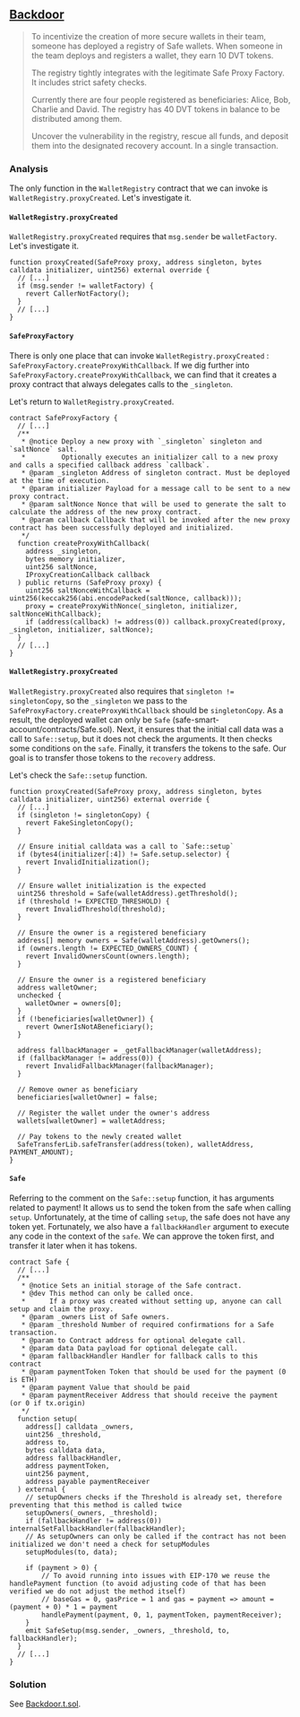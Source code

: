 ## [Backdoor](https://www.damnvulnerabledefi.xyz/challenges/backdoor/)

> To incentivize the creation of more secure wallets in their team, someone has deployed a registry of Safe wallets. When someone in the team deploys and registers a wallet, they earn 10 DVT tokens.
>
> The registry tightly integrates with the legitimate Safe Proxy Factory. It includes strict safety checks.
>
> Currently there are four people registered as beneficiaries: Alice, Bob, Charlie and David. The registry has 40 DVT tokens in balance to be distributed among them.
>
> Uncover the vulnerability in the registry, rescue all funds, and deposit them into the designated recovery account. In a single transaction.



### Analysis

The only function in the `WalletRegistry` contract that we can invoke is `WalletRegistry.proxyCreated`. Let's investigate it.

#### `WalletRegistry.proxyCreated`

`WalletRegistry.proxyCreated` requires that `msg.sender` be `walletFactory`. Let's investigate it.

```solidity
function proxyCreated(SafeProxy proxy, address singleton, bytes calldata initializer, uint256) external override {
  // [...]
  if (msg.sender != walletFactory) {
    revert CallerNotFactory();
  }
  // [...]
}
```

#### `SafeProxyFactory`

There is only one place that can invoke `WalletRegistry.proxyCreated` : `SafeProxyFactory.createProxyWithCallback`. If we dig further into `SafeProxyFactory.createProxyWithCallback`, we can find that it creates a proxy contract that always delegates calls to the `_singleton`.

Let's return to `WalletRegistry.proxyCreated`.

```solidity
contract SafeProxyFactory {
  // [...]
  /**
   * @notice Deploy a new proxy with `_singleton` singleton and `saltNonce` salt.
   *         Optionally executes an initializer call to a new proxy and calls a specified callback address `callback`.
   * @param _singleton Address of singleton contract. Must be deployed at the time of execution.
   * @param initializer Payload for a message call to be sent to a new proxy contract.
   * @param saltNonce Nonce that will be used to generate the salt to calculate the address of the new proxy contract.
   * @param callback Callback that will be invoked after the new proxy contract has been successfully deployed and initialized.
   */
  function createProxyWithCallback(
    address _singleton,
    bytes memory initializer,
    uint256 saltNonce,
    IProxyCreationCallback callback
  ) public returns (SafeProxy proxy) {
    uint256 saltNonceWithCallback = uint256(keccak256(abi.encodePacked(saltNonce, callback)));
    proxy = createProxyWithNonce(_singleton, initializer, saltNonceWithCallback);
    if (address(callback) != address(0)) callback.proxyCreated(proxy, _singleton, initializer, saltNonce);
  }
  // [...]
}
```

#### `WalletRegistry.proxyCreated`

`WalletRegistry.proxyCreated` also requires that `singleton != singletonCopy`, so the `_singleton` we pass to the `SafeProxyFactory.createProxyWithCallback` should be `singletonCopy`. As a result, the deployed wallet can only be `Safe` (safe-smart-account/contracts/Safe.sol). Next, it ensures that the initial call data was a call to `Safe::setup`, but it does not check the arguments. It then checks some conditions on the `safe`. Finally, it transfers the tokens to the safe. Our goal is to transfer those tokens to the `recovery` address.

Let's check the `Safe::setup` function.

```solidity
function proxyCreated(SafeProxy proxy, address singleton, bytes calldata initializer, uint256) external override {
  // [...]
  if (singleton != singletonCopy) {
    revert FakeSingletonCopy();
  }
  
  // Ensure initial calldata was a call to `Safe::setup`
  if (bytes4(initializer[:4]) != Safe.setup.selector) {
    revert InvalidInitialization();
  }
  
  // Ensure wallet initialization is the expected
  uint256 threshold = Safe(walletAddress).getThreshold();
  if (threshold != EXPECTED_THRESHOLD) {
    revert InvalidThreshold(threshold);
  }

  // Ensure the owner is a registered beneficiary
  address[] memory owners = Safe(walletAddress).getOwners();
  if (owners.length != EXPECTED_OWNERS_COUNT) {
    revert InvalidOwnersCount(owners.length);
  }

  // Ensure the owner is a registered beneficiary
  address walletOwner;
  unchecked {
    walletOwner = owners[0];
  }
  if (!beneficiaries[walletOwner]) {
    revert OwnerIsNotABeneficiary();
  }

  address fallbackManager = _getFallbackManager(walletAddress);
  if (fallbackManager != address(0)) {
    revert InvalidFallbackManager(fallbackManager);
  }

  // Remove owner as beneficiary
  beneficiaries[walletOwner] = false;

  // Register the wallet under the owner's address
  wallets[walletOwner] = walletAddress;

  // Pay tokens to the newly created wallet
  SafeTransferLib.safeTransfer(address(token), walletAddress, PAYMENT_AMOUNT);
}
```

#### `Safe`

Referring to the comment on the `Safe::setup` function, it has arguments related to payment! It allows us to send the token from the safe when calling `setup`. Unfortunately, at the time of calling `setup`, the safe does not have any token yet. Fortunately, we also have a `fallbackHandler` argument to execute any code in the context of the `safe`. We can approve the token first, and transfer it later when it has tokens.

```solidity
contract Safe {
  // [...]
  /**
   * @notice Sets an initial storage of the Safe contract.
   * @dev This method can only be called once.
   *      If a proxy was created without setting up, anyone can call setup and claim the proxy.
   * @param _owners List of Safe owners.
   * @param _threshold Number of required confirmations for a Safe transaction.
   * @param to Contract address for optional delegate call.
   * @param data Data payload for optional delegate call.
   * @param fallbackHandler Handler for fallback calls to this contract
   * @param paymentToken Token that should be used for the payment (0 is ETH)
   * @param payment Value that should be paid
   * @param paymentReceiver Address that should receive the payment (or 0 if tx.origin)
   */
  function setup(
    address[] calldata _owners,
    uint256 _threshold,
    address to,
    bytes calldata data,
    address fallbackHandler,
    address paymentToken,
    uint256 payment,
    address payable paymentReceiver
  ) external {
    // setupOwners checks if the Threshold is already set, therefore preventing that this method is called twice
    setupOwners(_owners, _threshold);
    if (fallbackHandler != address(0)) internalSetFallbackHandler(fallbackHandler);
    // As setupOwners can only be called if the contract has not been initialized we don't need a check for setupModules
    setupModules(to, data);

    if (payment > 0) {
        // To avoid running into issues with EIP-170 we reuse the handlePayment function (to avoid adjusting code of that has been verified we do not adjust the method itself)
        // baseGas = 0, gasPrice = 1 and gas = payment => amount = (payment + 0) * 1 = payment
        handlePayment(payment, 0, 1, paymentToken, paymentReceiver);
    }
    emit SafeSetup(msg.sender, _owners, _threshold, to, fallbackHandler);
  }
  // [...]
}
```

### Solution
See [Backdoor.t.sol](./Backdoor.t.sol#L74).